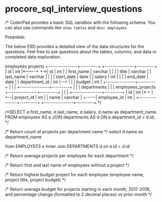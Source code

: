# procore_sql_interview_questions

/*
CoderPad provides a basic SQL sandbox with the following schema.
You can also use commands like `show tables` and `desc employees`

Preamble: 

The below ERD provides a detailed view of the data structures for the questions. Feel free to ask questions about the tables, columns, and data or completed data exploration.

employees                             projects
+---------------+---------+           +---------------+---------+
| id            | int     |<----+  +->| id            | int     |
| first_name    | varchar |     |  |  | title         | varchar |
| last_name     | varchar |     |  |  | start_date    | date    |
| salary        | int     |     |  |  | end_date      | date    |
| department_id | int     |--+  |  |  | budget        | int     |
+---------------+---------+  |  |  |  +---------------+---------+
                             |  |  |
departments                  |  |  |  employees_projects
+---------------+---------+  |  |  |  +---------------+---------+
| id            | int     |<-+  |  +--| project_id    | int     |
| name          | varchar |     +-----| employee_id   | int     |
+---------------+---------+           +---------------+---------+
*/

/*SELECT e.first_name, e.last_name, e.salary,
  d.name as department_name
FROM employees   AS e
JOIN departments AS d ON e.department_id = d.id;
*/



/*
Return count of projects per department name
*/
select d.name as department_name 

from EMPLOYEES e
Inner Join DEPARTMENTS d
on e.id = d.id 









/*
Return average projects per employee for each department
*/








/*
Return first and last name of employees without a project
*/








/*
Return highest budget project for each employee (employee name, project title, project budget)
*/










/*
Return average budget for projects starting in each month, 2017-2018, and percentage change (formatted to 2 decimal places) vs prior month 
*/



 



